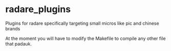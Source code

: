 # radare_plugins
Plugins for radare specifically targeting small micros like pic and chinese brands

At the moment you will have to modify the Makefile to compile any other file that padauk.
